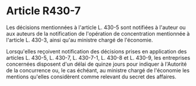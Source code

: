 # Article R430-7

Les décisions mentionnées à l'article L. 430-5 sont notifiées à l'auteur ou aux auteurs de la notification de l'opération de concentration mentionnée à l'article L. 430-3, ainsi qu'au ministre chargé de l'économie.

Lorsqu'elles reçoivent notification des décisions prises en application des articles L. 430-5, L. 430-7, L. 430-7-1, L. 430-8 et L. 430-9, les entreprises concernées disposent d'un délai de quinze jours pour indiquer à l'Autorité de la concurrence ou, le cas échéant, au ministre chargé de l'économie les mentions qu'elles considèrent comme relevant du secret des affaires.
